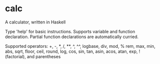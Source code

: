 # calc
A calculator, written in Haskell

Type 'help' for basic instructions.
Supports variable and function declaration. Partial function declarations are automatically curried.

Supported operators:
+, -, *, /, **, ^, ^^, logbase, div, mod, % rem, max, min, 
abs, sqrt, floor, ceil, round, log, cos, sin, tan, asin, acos, atan, exp, ! (factorial),
and parentheses
